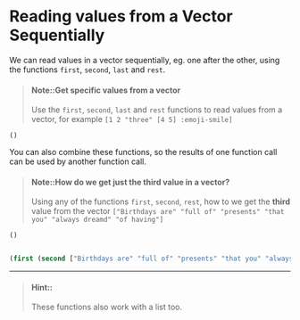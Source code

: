 # Reading values from a Vector Sequentially

We can read values in a vector sequentially, eg. one after the other, using the functions `first`, `second`, `last` and `rest`.

> #### Note::Get specific values from a vector
> Use the `first`, `second`, `last` and `rest` functions to read values from a vector, for example `[1 2 "three" [4 5] :emoji-smile]`
```eval-clojure
()
```

You can also combine these functions, so the results of one function call can be used by another function call.


> #### Note::How do we get just the third value in a vector?
> Using any of the functions `first`, `second`, `rest`, how to we get the **third** value from the vector `["Birthdays are" "full of" "presents" "that you" "always dreamd" "of having"]`
```eval-clojure
()
```

<!--sec data-title="Reveal answer..." data-id="answer002" data-collapse=true ces-->

```clojure

(first (second ["Birthdays are" "full of" "presents" "that you" "always dreamd" "of having"]))

```

<!--endsec-->


------------------------------------------

> #### Hint::
>  These functions also work with a list too.
